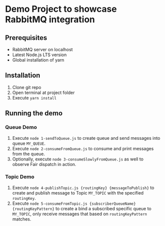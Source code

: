 # Demo Project to showcase RabbitMQ integration

## Prerequisites
- RabbitMQ server on localhost
- Latest Node.js LTS version
- Global installation of yarn

## Installation
  1. Clone git repo
  2. Open terminal at project folder
  3. Execute `yarn install`

## Running the demo
### Queue Demo
1. Execute `node 1-sendToQueue.js` to create queue and send messages into queue `MY_QUEUE`.
1. Execute `node 2-consumeFromQueue.js` to consume and print messages from the queue.
1. Optionally, execute `node 3-consumeSlowlyFromQueue.js` as well to observe Fair dispatch in action.

### Topic Demo
1. Execute `node 4-publishTopic.js {routingKey} {messageToPublish}` to create and publish message to Topic `MY_TOPIC` with the specified `routingKey`.
2. Execute `node 5-consumeFromTopic.js {subscriberQueueName} {routingKeyPattern}` to create a bind a subscribed specific queue to `MY_TOPIC`, only receive messages that based on `routingKeyPattern` matches.
